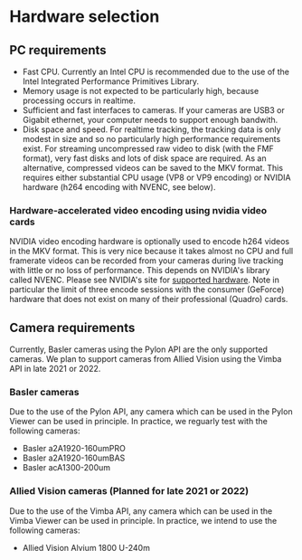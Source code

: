 # Hardware selection

## PC requirements

* Fast CPU. Currently an Intel CPU is recommended due to the use of the Intel
  Integrated Performance Primitives Library.
* Memory usage is not expected to be particularly high, because processing
  occurs in realtime.
* Sufficient and fast interfaces to cameras. If your cameras are USB3 or Gigabit
  ethernet, your computer needs to support enough bandwith.
* Disk space and speed. For realtime tracking, the tracking data is only modest
  in size and so no particularly high performance requirements exist. For
  streaming uncompressed raw video to disk (with the FMF format), very fast
  disks and lots of disk space are required. As an alternative, compressed
  videos can be saved to the MKV format. This requires either substantial CPU
  usage (VP8 or VP9 encoding) or NVIDIA hardware (h264 encoding with NVENC, see below).

### Hardware-accelerated video encoding using nvidia video cards

NVIDIA video encoding hardware is optionally used to encode h264 videos in the
MKV format. This is very nice because it takes almost no CPU and full framerate
videos can be recorded from your cameras during live tracking with little or no
loss of performance. This depends on NVIDIA's library called NVENC. Please see
NVIDIA's site for [supported
hardware](https://developer.nvidia.com/video-encode-and-decode-gpu-support-matrix-new).
Note in particular the limit of three encode sessions with the consumer
(GeForce) hardware that does not exist on many of their professional (Quadro)
cards.

## Camera requirements

Currently, Basler cameras using the Pylon API are the only supported cameras. We
plan to support cameras from Allied Vision using the Vimba API in late 2021 or 2022.

### Basler cameras

Due to the use of the Pylon API, any camera which can be used in the Pylon
Viewer can be used in principle. In practice, we reguarly test with the
following cameras:

* Basler a2A1920-160umPRO
* Basler a2A1920-160umBAS
* Basler acA1300-200um

### Allied Vision cameras (Planned for late 2021 or 2022)

Due to the use of the Vimba API, any camera which can be used in the Vimba
Viewer can be used in principle. In practice, we intend to use the following
cameras:

* Allied Vision Alvium 1800 U-240m
